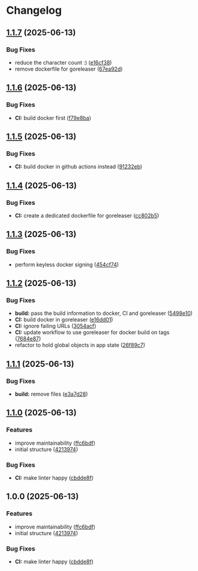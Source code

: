 # Changelog

## [1.1.7](https://github.com/meysam81/healthchecks-client/compare/v1.1.6...v1.1.7) (2025-06-13)


### Bug Fixes

* reduce the character count :) ([e16cf38](https://github.com/meysam81/healthchecks-client/commit/e16cf3891dc5f665d2b1f7b5caa588cbcdf1d98f))
* remove dockerfile for goreleaser ([67ea92d](https://github.com/meysam81/healthchecks-client/commit/67ea92dc5158e2d4a0c49872da36fb39bf79e48c))

## [1.1.6](https://github.com/meysam81/healthchecks-client/compare/v1.1.5...v1.1.6) (2025-06-13)


### Bug Fixes

* **CI:** build docker first ([f79e8ba](https://github.com/meysam81/healthchecks-client/commit/f79e8ba3d2f42743e340ca6e6f559b34da78decc))

## [1.1.5](https://github.com/meysam81/healthchecks-client/compare/v1.1.4...v1.1.5) (2025-06-13)


### Bug Fixes

* **CI:** build docker in github actions instead ([91232eb](https://github.com/meysam81/healthchecks-client/commit/91232eb117e67fdbdb4d56b52b26864241b0254c))

## [1.1.4](https://github.com/meysam81/healthchecks-client/compare/v1.1.3...v1.1.4) (2025-06-13)


### Bug Fixes

* **CI:** create a dedicated dockerfile for goreleaser ([cc802b5](https://github.com/meysam81/healthchecks-client/commit/cc802b58b9326a987605a81938035a5df8fdc279))

## [1.1.3](https://github.com/meysam81/healthchecks-client/compare/v1.1.2...v1.1.3) (2025-06-13)


### Bug Fixes

* perform keyless docker signing ([454cf74](https://github.com/meysam81/healthchecks-client/commit/454cf7498fc99daab041c00754a94b8f85627690))

## [1.1.2](https://github.com/meysam81/healthchecks-client/compare/v1.1.1...v1.1.2) (2025-06-13)


### Bug Fixes

* **build:** pass the build information to docker, CI and goreleaser ([5498e10](https://github.com/meysam81/healthchecks-client/commit/5498e10571619e33d4c34ea16fb458fa9ce3d5ad))
* **CI:** build docker in goreleaser ([e16dd01](https://github.com/meysam81/healthchecks-client/commit/e16dd010e1eee8448903fddac6c92f2a68c3b3f2))
* **CI:** ignore failing URLs ([3054acf](https://github.com/meysam81/healthchecks-client/commit/3054acf25babaf4c53668dbc74a0bd5883e6ac5b))
* **CI:** update workflow to use goreleaser for docker build on tags ([7684e87](https://github.com/meysam81/healthchecks-client/commit/7684e8786285e4acf10dfdb633f15f3d22442178))
* refactor to hold global objects in app state ([26f89c7](https://github.com/meysam81/healthchecks-client/commit/26f89c7c2fa7edd0abdbe078b0abaf209f5a8879))

## [1.1.1](https://github.com/meysam81/healthchecks-client/compare/v1.1.0...v1.1.1) (2025-06-13)


### Bug Fixes

* **build:** remove files ([e3a7d28](https://github.com/meysam81/healthchecks-client/commit/e3a7d28dac4ca3d491fc33ca27bc13d6de4d5d62))

## [1.1.0](https://github.com/meysam81/healthchecks-client/compare/v1.0.0...v1.1.0) (2025-06-13)


### Features

* improve maintainability ([ffc6bdf](https://github.com/meysam81/healthchecks-client/commit/ffc6bdf2339c8a49d1518021af9932601674cb1a))
* initial structure ([4213974](https://github.com/meysam81/healthchecks-client/commit/4213974757a5aff6d52d5e749a78a9a2c021eb12))


### Bug Fixes

* **CI:** make linter happy ([cbdde8f](https://github.com/meysam81/healthchecks-client/commit/cbdde8f46453120976d555a9078fcfb8b4ef2587))

## 1.0.0 (2025-06-13)


### Features

* improve maintainability ([ffc6bdf](https://github.com/meysam81/healthchecks-client/commit/ffc6bdf2339c8a49d1518021af9932601674cb1a))
* initial structure ([4213974](https://github.com/meysam81/healthchecks-client/commit/4213974757a5aff6d52d5e749a78a9a2c021eb12))


### Bug Fixes

* **CI:** make linter happy ([cbdde8f](https://github.com/meysam81/healthchecks-client/commit/cbdde8f46453120976d555a9078fcfb8b4ef2587))
